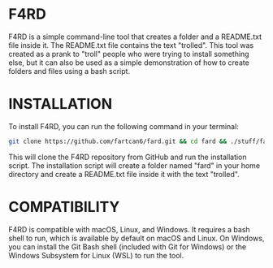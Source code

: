 # F4RD

F4RD is a simple command-line tool that creates a folder and a README.txt file inside it. The README.txt file contains the text "trolled". This tool was created as a prank to "troll" people who were trying to install something else, but it can also be used as a simple demonstration of how to create folders and files using a bash script.

# INSTALLATION

To install F4RD, you can run the following command in your terminal:
```bash
git clone https://github.com/fartcan6/fard.git && cd fard && ./stuff/fard.sh --install
```
This will clone the F4RD repository from GitHub and run the installation script. The installation script will create a folder named "fard" in your home directory and create a README.txt file inside it with the text "trolled".

# COMPATIBILITY

F4RD is compatible with macOS, Linux, and Windows. It requires a bash shell to run, which is available by default on macOS and Linux. On Windows, you can install the Git Bash shell (included with Git for Windows) or the Windows Subsystem for Linux (WSL) to run the tool.
